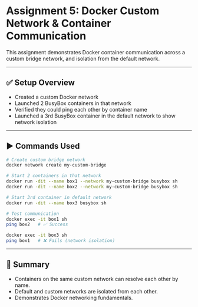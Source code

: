# Assignment 5: Docker Custom Network & Container Communication

This assignment demonstrates Docker container communication across a custom bridge network, and isolation from the default network.

---

## ✅ Setup Overview

- Created a custom Docker network
- Launched 2 BusyBox containers in that network
- Verified they could ping each other by container name
- Launched a 3rd BusyBox container in the default network to show network isolation

---

## ▶️ Commands Used

```bash
# Create custom bridge network
docker network create my-custom-bridge

# Start 2 containers in that network
docker run -dit --name box1 --network my-custom-bridge busybox sh
docker run -dit --name box2 --network my-custom-bridge busybox sh

# Start 3rd container in default network
docker run -dit --name box3 busybox sh

# Test communication
docker exec -it box1 sh
ping box2   # ✅ Success

docker exec -it box3 sh
ping box1   # ❌ Fails (network isolation)
```

---

## 🧠 Summary

- Containers on the same custom network can resolve each other by name.
- Default and custom networks are isolated from each other.
- Demonstrates Docker networking fundamentals.
